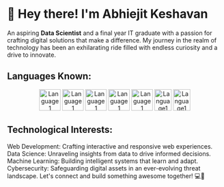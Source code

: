 <h1>👋 Hey there! I'm Abhiejit Keshavan  </h1>An aspiring  <b>Data Scientist</b> and a final year IT graduate with a passion for crafting digital solutions that make a difference. My journey in the realm of technology has been an exhilarating ride filled with endless curiosity and a drive to innovate. </h1>


<h2>Languages Known: </h2>
<div align="center">
  <a href="https://www.python.org/">
  <img src="https://s3.dualstack.us-east-2.amazonaws.com/pythondotorg-assets/media/community/logos/python-logo-only.png" alt="Language1" width="50" height="50"/></a>
   <a href="https://cplusplus.com/">
  <img src="https://raw.githubusercontent.com/isocpp/logos/master/cpp_logo.png" alt="Language1" width="50" height="50"/></a>
   <a href="https://www.learn-c.org/">
  <img src="https://upload.wikimedia.org/wikipedia/commons/1/19/C_Logo.png" alt="Language1" width="50" height="50"/></a>
   <a href="https://www.java.com/en/">
  <img src="https://upload.wikimedia.org/wikipedia/en/thumb/3/30/Java_programming_language_logo.svg/1200px-Java_programming_language_logo.svg.png" alt="Language1" width="50" height="50"/></a>
   <a href="https://html.com/">
  <img src="https://www.w3.org/html/logo/downloads/HTML5_Logo_512.png" alt="Language1" width="50" height="50"/></a>
   <a href="https://www.java.com/en/">
  <img src="https://github.com/abhiejiit/abhiejiit/assets/137376181/25b85f70-ba5c-40d5-8ba2-729d9c93009c" alt="Language1" width="40" height="50"/></a>
    <a href="[https://www.java.com/en/](https://developer.mozilla.org/en-US/docs/Web/JavaScript">
  <img src="https://upload.wikimedia.org/wikipedia/commons/6/6a/JavaScript-logo.png" alt="Language1" width="40" height="50"/></a>
  
  

</div>
<h2>Technological Interests:</h2> 

Web Development: Crafting interactive and responsive web experiences.
Data Science: Unraveling insights from data to drive informed decisions.
Machine Learning: Building intelligent systems that learn and adapt.
Cybersecurity: Safeguarding digital assets in an ever-evolving threat landscape.
Let's connect and build something awesome together! 💻🚀
